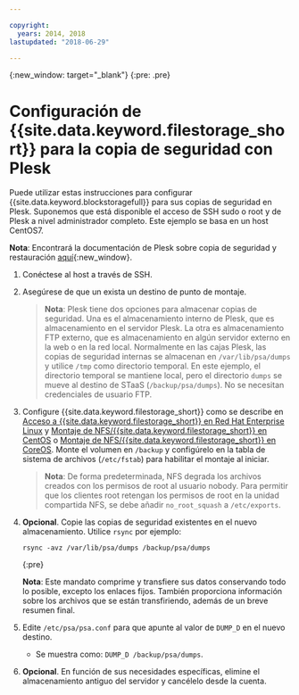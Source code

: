 ```yaml
---

copyright:
  years: 2014, 2018
lastupdated: "2018-06-29"

---
```

{:new_window: target="_blank"}
{:pre: .pre}
 
# Configuración de {{site.data.keyword.filestorage_short}} para la copia de seguridad con Plesk

Puede utilizar estas instrucciones para configurar {{site.data.keyword.blockstoragefull}} para sus copias de seguridad en Plesk. Suponemos que está disponible el acceso de SSH sudo o root y de Plesk a nivel administrador completo. Este ejemplo se basa en un host CentOS7.

**Nota**: Encontrará la documentación de Plesk sobre copia de seguridad y restauración [aquí](https://docs.plesk.com/en-US/12.5/administrator-guide/backing-up-and-restoration.59256/){:new_window}.

1. Conéctese al host a través de SSH.

2. Asegúrese de que un exista un destino de punto de montaje. <br />
   >**Nota**: Plesk tiene dos opciones para almacenar copias de seguridad. Una es el almacenamiento interno de Plesk, que es almacenamiento en el servidor Plesk. La otra es almacenamiento FTP externo, que es almacenamiento en algún servidor externo en la web o en la red local. Normalmente en las cajas Plesk, las copias de seguridad internas se almacenan en `/var/lib/psa/dumps` y utilice `/tmp` como directorio temporal. En este ejemplo, el directorio temporal se mantiene local, pero el directorio `dumps` se mueve al destino de STaaS (`/backup/psa/dumps`). No se necesitan credenciales de usuario FTP.
   
3. Configure {{site.data.keyword.filestorage_short}} como se describe en [Acceso a {{site.data.keyword.filestorage_short}} en Red Hat Enterprise Linux](accessing-file-storage-linux.html) y [Montaje de NFS/{{site.data.keyword.filestorage_short}} en CentOS](mounting-nsf-file-storage.html) o [Montaje de NFS/{{site.data.keyword.filestorage_short}} en CoreOS](mounting-storage-coreos.html). Monte el volumen en `/backup` y configúrelo en la tabla de sistema de archivos (`/etc/fstab`) para habilitar el montaje al iniciar. <br />
   >**Nota**: De forma predeterminada, NFS degrada los archivos creados con los permisos de root al usuario nobody. Para permitir que los clientes root retengan los permisos de root en la unidad compartida NFS, se debe añadir `no_root_squash` a `/etc/exports`. <br />

4. **Opcional**. Copie las copias de seguridad existentes en el nuevo almacenamiento. Utilice `rsync` por ejemplo:
   ```
   rsync -avz /var/lib/psa/dumps /backup/psa/dumps
   ```
   {:pre}
    
    **Nota**: Este mandato comprime y transfiere sus datos conservando todo lo posible, excepto los enlaces fijos. También proporciona información sobre los archivos que se están transfiriendo, además de un breve resumen final.
    
5. Edite `/etc/psa/psa.conf` para que apunte al valor de `DUMP_D` en el nuevo destino. 
    - Se muestra como: `DUMP_D /backup/psa/dumps`. 

6. **Opcional**. En función de sus necesidades específicas, elimine el almacenamiento antiguo del servidor y cancélelo desde la cuenta.

